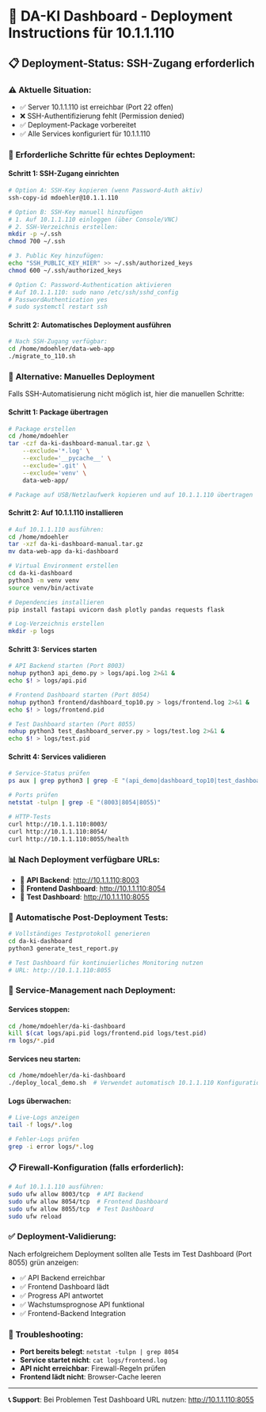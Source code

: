 # 🚀 DA-KI Dashboard - Deployment Instructions für 10.1.1.110

## 📋 **Deployment-Status: SSH-Zugang erforderlich**

### ⚠️ **Aktuelle Situation:**
- ✅ Server 10.1.1.110 ist erreichbar (Port 22 offen)
- ❌ SSH-Authentifizierung fehlt (Permission denied)
- ✅ Deployment-Package vorbereitet
- ✅ Alle Services konfiguriert für 10.1.1.110

### 🔧 **Erforderliche Schritte für echtes Deployment:**

#### **Schritt 1: SSH-Zugang einrichten**
```bash
# Option A: SSH-Key kopieren (wenn Password-Auth aktiv)
ssh-copy-id mdoehler@10.1.1.110

# Option B: SSH-Key manuell hinzufügen
# 1. Auf 10.1.1.110 einloggen (über Console/VNC)
# 2. SSH-Verzeichnis erstellen:
mkdir -p ~/.ssh
chmod 700 ~/.ssh

# 3. Public Key hinzufügen:
echo "SSH_PUBLIC_KEY_HIER" >> ~/.ssh/authorized_keys
chmod 600 ~/.ssh/authorized_keys

# Option C: Password-Authentication aktivieren
# Auf 10.1.1.110: sudo nano /etc/ssh/sshd_config
# PasswordAuthentication yes
# sudo systemctl restart ssh
```

#### **Schritt 2: Automatisches Deployment ausführen**
```bash
# Nach SSH-Zugang verfügbar:
cd /home/mdoehler/data-web-app
./migrate_to_110.sh
```

### 🔄 **Alternative: Manuelles Deployment**

Falls SSH-Automatisierung nicht möglich ist, hier die manuellen Schritte:

#### **Schritt 1: Package übertragen**
```bash
# Package erstellen
cd /home/mdoehler
tar -czf da-ki-dashboard-manual.tar.gz \
    --exclude='*.log' \
    --exclude='__pycache__' \
    --exclude='.git' \
    --exclude='venv' \
    data-web-app/

# Package auf USB/Netzlaufwerk kopieren und auf 10.1.1.110 übertragen
```

#### **Schritt 2: Auf 10.1.1.110 installieren**
```bash
# Auf 10.1.1.110 ausführen:
cd /home/mdoehler
tar -xzf da-ki-dashboard-manual.tar.gz
mv data-web-app da-ki-dashboard

# Virtual Environment erstellen
cd da-ki-dashboard
python3 -m venv venv
source venv/bin/activate

# Dependencies installieren
pip install fastapi uvicorn dash plotly pandas requests flask

# Log-Verzeichnis erstellen
mkdir -p logs
```

#### **Schritt 3: Services starten**
```bash
# API Backend starten (Port 8003)
nohup python3 api_demo.py > logs/api.log 2>&1 &
echo $! > logs/api.pid

# Frontend Dashboard starten (Port 8054)
nohup python3 frontend/dashboard_top10.py > logs/frontend.log 2>&1 &
echo $! > logs/frontend.pid

# Test Dashboard starten (Port 8055)
nohup python3 test_dashboard_server.py > logs/test.log 2>&1 &
echo $! > logs/test.pid
```

#### **Schritt 4: Services validieren**
```bash
# Service-Status prüfen
ps aux | grep python3 | grep -E "(api_demo|dashboard_top10|test_dashboard)"

# Ports prüfen
netstat -tulpn | grep -E "(8003|8054|8055)"

# HTTP-Tests
curl http://10.1.1.110:8003/
curl http://10.1.1.110:8054/
curl http://10.1.1.110:8055/health
```

### 📊 **Nach Deployment verfügbare URLs:**
- 🚀 **API Backend**: http://10.1.1.110:8003
- 📱 **Frontend Dashboard**: http://10.1.1.110:8054
- 🧪 **Test Dashboard**: http://10.1.1.110:8055

### 🧪 **Automatische Post-Deployment Tests:**
```bash
# Vollständiges Testprotokoll generieren
cd da-ki-dashboard
python3 generate_test_report.py

# Test Dashboard für kontinuierliches Monitoring nutzen
# URL: http://10.1.1.110:8055
```

### 🔧 **Service-Management nach Deployment:**

#### **Services stoppen:**
```bash
cd /home/mdoehler/da-ki-dashboard
kill $(cat logs/api.pid logs/frontend.pid logs/test.pid)
rm logs/*.pid
```

#### **Services neu starten:**
```bash
cd /home/mdoehler/da-ki-dashboard
./deploy_local_demo.sh  # Verwendet automatisch 10.1.1.110 Konfiguration
```

#### **Logs überwachen:**
```bash
# Live-Logs anzeigen
tail -f logs/*.log

# Fehler-Logs prüfen
grep -i error logs/*.log
```

### 📋 **Firewall-Konfiguration (falls erforderlich):**
```bash
# Auf 10.1.1.110 ausführen:
sudo ufw allow 8003/tcp  # API Backend
sudo ufw allow 8054/tcp  # Frontend Dashboard
sudo ufw allow 8055/tcp  # Test Dashboard
sudo ufw reload
```

### ✅ **Deployment-Validierung:**
Nach erfolgreichem Deployment sollten alle Tests im Test Dashboard (Port 8055) grün anzeigen:
- ✅ API Backend erreichbar
- ✅ Frontend Dashboard lädt
- ✅ Progress API antwortet
- ✅ Wachstumsprognose API funktional
- ✅ Frontend-Backend Integration

### 🚨 **Troubleshooting:**
- **Port bereits belegt**: `netstat -tulpn | grep 8054`
- **Service startet nicht**: `cat logs/frontend.log`
- **API nicht erreichbar**: Firewall-Regeln prüfen
- **Frontend lädt nicht**: Browser-Cache leeren

---

**📞 Support**: Bei Problemen Test Dashboard URL nutzen: http://10.1.1.110:8055